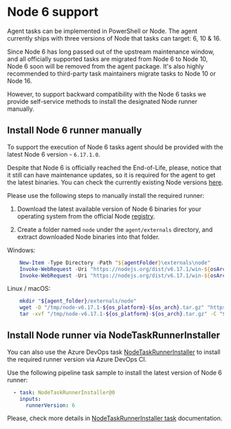 # Node 6 support

Agent tasks can be implemented in PowerShell or Node. The agent currently ships with three versions of Node that tasks can target: 6, 10 & 16.

Since Node 6 has long passed out of the upstream maintenance window, and all officially supported tasks are migrated from Node 6 to Node 10, Node 6 soon will be removed from the agent package. 
It's also highly recommended to third-party task maintainers migrate tasks to Node 10 or Node 16.

However, to support backward compatibility with the Node 6 tasks we provide self-service methods to install the designated Node runner manually.

## Install Node 6 runner manually

To support the execution of Node 6 tasks agent should be provided with the latest Node 6 version - `6.17.1.0`.

Despite that Node 6 is officially reached the End-of-Life, please, notice that it still can have maintenance updates, so it is required for the agent to get the latest binaries. You can check the currently existing Node versions [here](https://nodejs.org/dist/index.tab).

Please use the following steps to manually install the required runner:

1. Download the latest available version of Node 6 binaries for your operating system from the official Node [registry](https://nodejs.org/dist/).

1. Create a folder named `node` under the `agent/externals` directory, and extract downloaded Node binaries into that folder.

Windows:
```powershell
    New-Item -Type Directory -Path "${agentFolder}\externals\node"
    Invoke-WebRequest -Uri "https://nodejs.org/dist/v6.17.1/win-${osArch}/node.exe" -OutFile "${agentFolder}\externals\node\node.exe"
    Invoke-WebRequest -Uri "https://nodejs.org/dist/v6.17.1/win-${osArch}/node.lib" -OutFile "${agentFolder}\externals\node\node.lib"
```

Linux / macOS:
```bash
    mkdir "${agent_folder}/externals/node"
    wget -O "/tmp/node-v6.17.1-${os_platform}-${os_arch}.tar.gz" "https://nodejs.org/dist/v6.17.1/node-v6.17.1-${os_platform}-${os_arch}.tar.gz"
    tar -xvf "/tmp/node-v6.17.1-${os_platform}-${os_arch}.tar.gz" -C "${agent_folder}/externals/node/"
```

## Install Node runner via NodeTaskRunnerInstaller

You can also use the Azure DevOps task [NodeTaskRunnerInstaller](https://github.com/microsoft/azure-pipelines-tasks/tree/master/Tasks/NodeTaskRunnerInstallerV0) to install the required runner version via Azure DevOps CI.

Use the following pipeline task sample to install the latest version of Node 6 runner:

```yaml
  - task: NodeTaskRunnerInstaller@0
    inputs:
      runnerVersion: 6
```

Please, check more details in [NodeTaskRunnerInstaller task](TODO) documentation.
